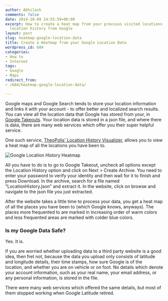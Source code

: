 ```yaml
---
author: Abhilash
comments: false
date: 2014-10-09 14:55:59+00:00
excerpt: How to create a heat map from your previous visited locations using your
  location history from Google
layout: post
slug: heatmap-google-location-data
title: Create a Heatmap from your Google Location Data
wordpress_id: 684
categories:
- How to
- Internet
tags:
- Google
- Maps
redirect_from:
- /684/heatmap-google-location-data/

---
```


Google maps and Google Search tends to store your location information and links it with your account - to offer better and localized search results. You can view all the location data that Google has stored from your, in [Google Takeouts](https://www.google.com/settings/takeout). Your location data is stored in a json file, and where there is data, there are many web services which offer you their super helpful service.

One such service, [TheoPolis' Location History Visualizer](http://theopolis.me/location-history-visualizer/), allows you to view a heat map of all the locations you have been to.

![Google Location History Heatmap ](https://techcovered.github.io/images/google-location-heatmap.png)

All you have to do is to go to Google Takeout, uncheck all options except the Location History option and click on Next > Create Archive. You need to enter your password to verify your identity and then wait for it to finish and press Download. In the archive, search for a file named "LocationHistory.json" and extract it. In the website, click on browse and navigate to the json file you just extracted.

After the website takes a little time to process your data, you get a heat map of all the places you have been to (which Google knows, anyways). The places more frequented to are marked in increasing order of warm colors and less frequented areas are marked with colder blue colors.


### Is my Google Data Safe?


Yes. It is.

If you are worried whether uploading data to a third party website is a good idea, then fret not, because the data you upload only consists of latitude and longitude details, their time stamps, how sure Google is of the location, and whether you are on vehicle or on foot. No details which denote your account information, such as your real name, your email address, or any personal information, is stored in the file.

There were many web services which offered the same details, but most of them stopped working when Google Latitude retired.
